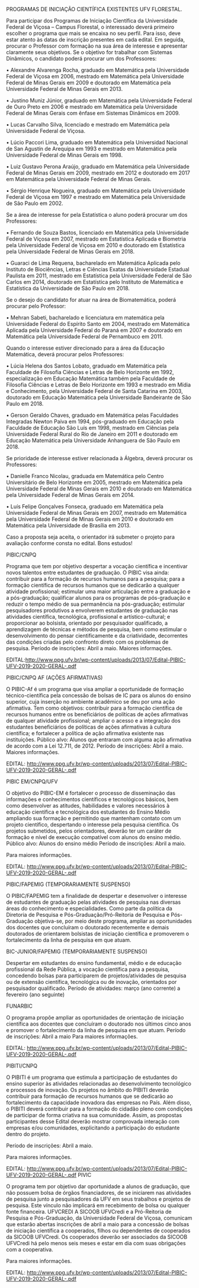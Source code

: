 PROGRAMAS DE INICIAÇÃO CIENTÍFICA EXISTENTES UFV FLORESTAL.

Para participar dos Programas de Iniciação Científica da Universidade
Federal de Viçosa – Campus Florestal, o interessado deverá primeiro
escolher o programa que mais se encaixa no seu perfil. Para isso, deve
estar atento às datas de inscrição presentes em cada edital. Em seguida,
procurar o Professor com formação na sua área de interesse e apresentar
claramente seus objetivos. Se o objetivo for trabalhar com Sistemas
Dinâmicos, o candidato poderá procurar um dos Professores:

• Alexandre Alvarenga Rocha, graduado em Matemática pela Universidade
Federal de Viçosa em 2006, mestrado em Matemática pela Universidade
Federal de Minas Gerais em 2009 e doutorado em Matemática pela
Universidade Federal de Minas Gerais em 2013.

• Justino Muniz Júnior, graduado em Matemática pela Universidade Federal
de Ouro Preto em 2006 e mestrado em Matemática pela Universidade Federal
de Minas Gerais com ênfase em Sistemas Dinâmicos em 2009.

• Lucas Carvalho Silva, licenciado e mestrado em Matemática pela
Universidade Federal de Viçosa.

• Lúcio Paccori Lima, graduado em Matemática pela Universidad Nacional
de San Agustín de Arequipa em 1993 e mestrado em Matemática pela
Universidade Federal de Minas Gerais em 1998.

• Luiz Gustavo Perona Araújo, graduado em Matemática pela Universidade
Federal de Minas Gerais em 2009, mestrado em 2012 e doutorado em 2017 em
Matemática pela Universidade Federal de Minas Gerais.

• Sérgio Henrique Nogueira, graduado em Matemática pela Universidade
Federal de Viçosa em 1997 e mestrado em Matemática pela Universidade de
São Paulo em 2002.

Se a área de interesse for pela Estatística o aluno poderá procurar um
dos Professores:

• Fernando de Souza Bastos, licenciado em Matemática pela Universidade
Federal de Viçosa em 2007, mestrado em Estatística Aplicada e Biometria
pela Universidade Federal de Viçosa em 2010 e doutorado em Estatística
pela Universidade Federal de Minas Gerais em 2018.

• Guaraci de Lima Requena, bacharelado em Matemática Aplicada pelo
Instituto de Biociências, Letras e Ciências Exatas da Universidade
Estadual Paulista em 2011, mestrado em Estatística pela Universidade
Federal de São Carlos em 2014, doutorado em Estatística pelo Instituto
de Matemática e Estatística da Universidade de São Paulo em 2018.

Se o desejo do candidato for atuar na área de Biomatemática, poderá
procurar pelo Professor:

• Mehran Sabeti, bacharelado e licenciatura em matemática pela
Universidade Federal do Espírito Santo em 2004, mestrado em Matemática
Aplicada pela Universidade Federal do Paraná em 2007 e doutorado em
Matemática pela Universidade Federal de Pernambuco em 2011.

Quando o interesse estiver direcionado para a área da Educação
Matemática, deverá procurar pelos Professores:

• Lúcia Helena dos Santos Lobato, graduado em Matemática pela Faculdade
de Filosofia Ciências e Letras de Belo Horizonte em 1992, especialização
em Educação Matemática também pela Faculdade de Filosofia Ciências e
Letras de Belo Horizonte em 1993 e mestrado em Mídia e Conhecimento,
pela Universidade Federal de Santa Catarina em 2003, doutorado em
Educação Matemática pela Universidade Bandeirante de São Paulo em 2018.

• Gerson Geraldo Chaves, graduado em Matemática pelas Faculdades
Integradas Newton Paiva em 1994, pós-graduado em Educação pela Faculdade
de Educação São Luís em 1998, mestrado em Ciências pela Universidade
Federal Rural do Rio de Janeiro em 2011 e doutorado em Educação
Matemática pela Universidade Anhanguera de São Paulo em 2018.

Se prioridade de interesse estiver relacionada à Álgebra, deverá
procurar os Professores:

• Danielle Franco Nicolau, graduada em Matemática pelo Centro
Universitário de Belo Horizonte em 2005, mestrado em Matemática pela
Universidade Federal de Minas Gerais em 2010 e doutorado em Matemática
pela Universidade Federal de Minas Gerais em 2014.

• Luís Felipe Gonçalves Fonseca, graduado em Matemática pela
Universidade Federal de Minas Gerais em 2007, mestrado em Matemática
pela Universidade Federal de Minas Gerais em 2010 e doutorado em
Matemática pela Universidade de Brasília em 2013.

Caso a proposta seja aceita, o orientador irá submeter o projeto para
avaliação conforme consta no edital. Bons estudos!

PIBIC/CNPQ

Programa que tem por objetivo despertar a vocação científica e
incentivar novos talentos entre estudantes de graduação. O PIBIC visa
ainda: contribuir para a formação de recursos humanos para a pesquisa;
para a formação científica de recursos humanos que se dedicarão a
qualquer atividade profissional; estimular uma maior articulação entre a
graduação e a pós-graduação; qualificar alunos para os programas de
pós-graduação e reduzir o tempo médio de sua permanência na
pós-graduação; estimular pesquisadores produtivos a envolverem
estudantes de graduação nas atividades científica, tecnológica,
profissional e artístico-cultural; e proporcionar ao bolsista, orientado
por pesquisador qualificado, a aprendizagem de técnicas e métodos de
pesquisa, bem como estimular o desenvolvimento do pensar cientificamente
e da criatividade, decorrentes das condições criadas pelo confronto
direto com os problemas de pesquisa. Período de inscrições: Abril a
maio. Maiores informações.

EDITAL:<a href="http://www.ppg.ufv.br/wp-content/uploads/2013/07/Edital-PIBIC-UFV-2019-2020-GERAL-.pdf" class="uri">http://www.ppg.ufv.br/wp-content/uploads/2013/07/Edital-PIBIC-UFV-2019-2020-GERAL-.pdf</a>

PIBIC/CNPQ AF (AÇÕES AFIRMATIVAS)

O PIBIC-Af é um programa que visa ampliar a oportunidade de formação
técnico-científica pela concessão de bolsas de IC para os alunos do
ensino superior, cuja inserção no ambiente acadêmico se deu por uma ação
afirmativa. Tem como objetivos: contribuir para a formação científica de
recursos humanos entre os beneficiários de políticas de ações
afirmativas de qualquer atividade profissional; ampliar o acesso e a
integração dos estudantes beneficiários de políticas de ações
afirmativas à cultura científica; e fortalecer a política de ação
afirmativa existente nas instituições. Público alvo: Alunos que entraram
com alguma ação afirmativa de acordo com a Lei 12.711, de 2012. Período
de inscrições: Abril a maio. Maiores informações.

EDITAL:
<a href="http://www.ppg.ufv.br/wp-content/uploads/2013/07/Edital-PIBIC-UFV-2019-2020-GERAL-.pdf" class="uri">http://www.ppg.ufv.br/wp-content/uploads/2013/07/Edital-PIBIC-UFV-2019-2020-GERAL-.pdf</a>

PIBIC EM/CNPQ/UFV

O objetivo do PIBIC-EM é fortalecer o processo de disseminação das
informações e conhecimentos científicos e tecnológicos básicos, bem como
desenvolver as atitudes, habilidades e valores necessários à educação
científica e tecnológica dos estudantes do Ensino Médio ampliando sua
formação e permitindo que mantenham contato com um projeto científico,
despertando o interesse pela pesquisa científica. Os projetos
submetidos, pelos orientadores, deverão ter um caráter de formação e
nível de execução compatível com alunos do ensino médio. Público alvo:
Alunos do ensino médio Período de inscrições: Abril a maio.

Para maiores informações.

EDITAL:
<a href="http://www.ppg.ufv.br/wp-content/uploads/2013/07/Edital-PIBIC-UFV-2019-2020-GERAL-.pdf" class="uri">http://www.ppg.ufv.br/wp-content/uploads/2013/07/Edital-PIBIC-UFV-2019-2020-GERAL-.pdf</a>

PIBIC/FAPEMIG (TEMPORARIAMENTE SUSPENSO)

O PIBIC/FAPEMIG tem a finalidade de despertar e desenvolver o interesse
de estudantes de graduação pelas atividades de pesquisa nas diversas
áreas do conhecimento e especialidades. Como parte da política da
Diretoria de Pesquisa e Pós-Graduação/Pró-Reitoria de Pesquisa e
Pós-Graduação objetiva-se, por meio deste programa, ampliar as
oportunidades dos docentes que concluíram o doutorado recentemente e
demais doutorados de orientarem bolsistas de iniciação científica e
promoverem o fortalecimento da linha de pesquisa em que atuam.

BIC-JUNIOR/FAPEMIG (TEMPORARIAMENTE SUSPENSO)

Despertar em estudantes do ensino fundamental, médio e de educação
profissional da Rede Pública, a vocação científica para a pesquisa,
concedendo bolsas para participarem de projetos/atividades de pesquisa
ou de extensão científica, tecnológica ou de inovação, orientados por
pesquisador qualificado. Período de atividades: março (ano corrente) a
fevereiro (ano seguinte)

FUNARBIC

O programa propõe ampliar as oportunidades de orientação de iniciação
científica aos docentes que concluíram o doutorado nos últimos cinco
anos e promover o fortalecimento da linha de pesquisa em que atuam.
Período de inscrições: Abril a maio Para maiores informações.

EDITAL:
<a href="http://www.ppg.ufv.br/wp-content/uploads/2013/07/Edital-PIBIC-UFV-2019-2020-GERAL-.pdf" class="uri">http://www.ppg.ufv.br/wp-content/uploads/2013/07/Edital-PIBIC-UFV-2019-2020-GERAL-.pdf</a>

PIBITI/CNPQ

O PIBITI é um programa que estimula a participação de estudantes do
ensino superior às atividades relacionadas ao desenvolvimento
tecnológico e processos de inovação. Os projetos no âmbito do PIBITI
deverão contribuir para formação de recursos humanos que se dedicarão ao
fortalecimento da capacidade inovadora das empresas no País. Além disso,
o PIBITI deverá contribuir para a formação do cidadão pleno com
condições de participar de forma criativa na sua comunidade. Assim, as
propostas participantes desse Edital deverão mostrar comprovada
interação com empresas e/ou comunidades, explicitando a participação do
estudante dentro do projeto.

Período de inscrições: Abril a maio.

Para maiores informações.

EDITAL:
<a href="http://www.ppg.ufv.br/wp-content/uploads/2013/07/Edital-PIBIC-UFV-2019-2020-GERAL-.pdf" class="uri">http://www.ppg.ufv.br/wp-content/uploads/2013/07/Edital-PIBIC-UFV-2019-2020-GERAL-.pdf</a>
PIVIC

O programa tem por objetivo dar oportunidade a alunos de graduação, que
não possuem bolsa de órgãos financiadores, de se iniciarem nas
atividades de pesquisa junto a pesquisadores da UFV em seus trabalhos e
projetos de pesquisa. Este vínculo não implicará em recebimento de bolsa
ou qualquer fonte financeira. UFVCREDI A SICOOB UFVCredi e a
Pró-Reitoria de Pesquisa e Pós-Graduação, da Universidade Federal de
Viçosa, comunicam que estarão abertas inscrições de abril a maio para a
concessão de bolsas de iniciação científica a cooperados, filhos ou
dependentes de cooperados da SICOOB UFVCredi. Os cooperados deverão ser
associados da SICOOB UFVCredi há pelo menos seis meses e estar em dia
com suas obrigações com a cooperativa.

Para maiores informações.

EDITAL:
<a href="http://www.ppg.ufv.br/wp-content/uploads/2013/07/Edital-PIBIC-UFV-2019-2020-GERAL-.pdf" class="uri">http://www.ppg.ufv.br/wp-content/uploads/2013/07/Edital-PIBIC-UFV-2019-2020-GERAL-.pdf</a>
